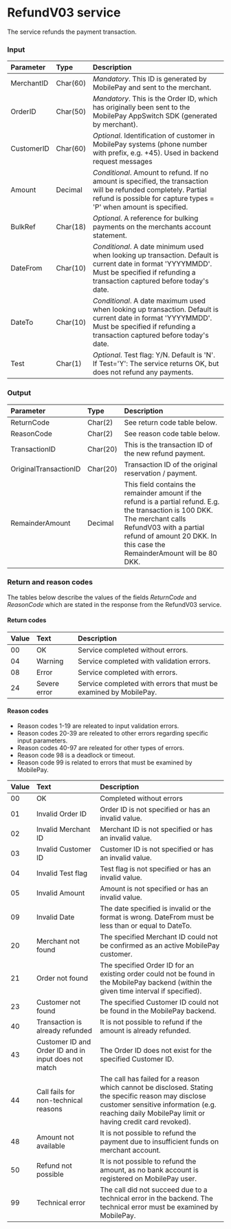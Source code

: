 # RefundV03 service #
The service refunds the payment transaction.

### Input ###
|Parameter|Type|Description|
|:--------|:---|:----------|
|MerchantID|Char(60)|_Mandatory_. This ID is generated by MobilePay and sent to the merchant.|
|OrderID|Char(50)|_Mandatory_. This is the Order ID, which has originally been sent to the MobilePay AppSwitch SDK (generated by merchant).|
|CustomerID|Char(60)|_Optional_. Identification of customer in MobilePay systems (phone number with prefix, e.g. +45). Used in backend request messages|
|Amount|Decimal|_Conditional_. Amount to refund. If no amount is specified, the transaction will be refunded completely. Partial refund is possible for capture types = 'P' when amount is specified.|
|BulkRef|Char(18)|_Optional_. A reference for bulking payments on the merchants account statement.|
|DateFrom|Char(10)|_Conditional_. A date minimum used when looking up transaction. Default is current date in format 'YYYYMMDD'. Must be specified if refunding a transaction captured before today's date.|
|DateTo|Char(10)|_Conditional_. A date maximum used when looking up transaction. Default is current date in format 'YYYYMMDD'. Must be specified if refunding a transaction captured before today's date.|
|Test|Char(1)|_Optional_. Test flag: Y/N. Default is 'N'. If Test='Y': The service returns OK, but does not refund any payments.|

### Output ###
|Parameter|Type|Description|
|:--------|:---|:----------|
|ReturnCode|Char(2)|See return code table below.|
|ReasonCode|Char(2)|See reason code table below.|
|TransactionID|Char(20)|This is the transaction ID of the new refund payment.|
|OriginalTransactionID|Char(20)|Transaction ID of the original reservation / payment.|
|RemainderAmount|Decimal|This field contains the remainder amount if the refund is a partial refund. E.g. the transaction is 100 DKK. The merchant calls RefundV03 with a partial refund of amount 20 DKK. In this case the RemainderAmount will be 80 DKK.|

### Return and reason codes ###
The tables below describe the values of the fields *ReturnCode* and *ReasonCode* which are stated in the response from the RefundV03 service.

#### Return codes ####
|Value|Text|Description|
|:----|:---|:----------|
|00|OK|Service completed without errors.|
|04|Warning|Service completed with validation errors.|
|08|Error|Service completed with errors.|
|24|Severe error|Service completed with errors that must be examined by MobilePay.|

#### Reason codes ####
- Reason codes 1-19 are releated to input validation errors.
- Reason codes 20-39 are releated to other errors regarding specific input parameters.
- Reason codes 40-97 are releated for other types of errors.
- Reason code 98 is a deadlock or timeout.
- Reason code 99 is related to errors that must be examined by MobilePay.

|Value|Text|Description|
|:----|:---|:----------|
|00|OK|Completed without errors|
|01|Invalid Order ID|Order ID is not specified or has an invalid value.|
|02|Invalid Merchant ID|Merchant ID is not specified or has an invalid value.|
|03|Invalid Customer ID|Customer ID is not specified or has an invalid value.|
|04|Invalid Test flag |Test flag is not specified or has an invalid value.|
|05|Invalid Amount|Amount is not specified or has an invalid value.|
|09|Invalid Date|The date specified is invalid or the format is wrong. DateFrom must be less than or equal to DateTo.|
|20|Merchant not found|The specified Merchant ID could not be confirmed as an active MobilePay customer.|
|21|Order not found|The specified Order ID for an existing order could not be found in the MobilePay backend (within the given time interval if specified).|
|23|Customer not found|The specified Customer ID could not be found in the MobilePay backend.|
|40|Transaction is already refunded|It is not possible to refund if the amount is already refunded.|
|43|Customer ID and Order ID and in input does not match|The Order ID does not exist for the specified Customer ID.|
|44|Call fails for non-technical reasons|The call has failed for a reason which cannot be disclosed. Stating the specific reason may disclose customer sensitive information (e.g. reaching daily MobilePay limit or having credit card revoked).|
|48|Amount not available|It is not possible to refund the payment due to insufficient funds on merchant account.|
|50|Refund not possible|It is not possible to refund the amount, as no bank account is registered on MobilePay user.|
|99|Technical error|The call did not succeed due to a technical error in the backend. The technical error must be examined by MobilePay.|
